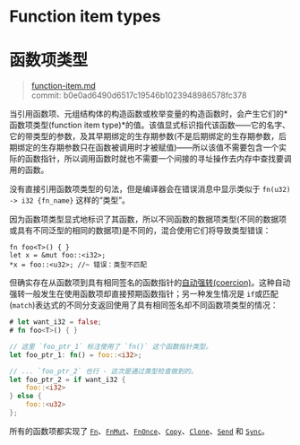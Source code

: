 # Function item types
# 函数项类型

>[function-item.md](https://github.com/rust-lang/reference/blob/master/src/types/function-item.md)\
>commit: b0e0ad6490d6517c19546b1023948986578fc378

当引用函数项、元组结构体的构造函数或枚举变量的构造函数时，会产生它们的*函数项类型(function item type)*的值。该值显式标识指代该函数——它的名字、它的带类型的参数，及其早期绑定的生存期参数(不是后期绑定的生存期参数，后期绑定的生存期参数只在函数被调用时才被赋值)——所以该值不需要包含一个实际的函数指针，所以调用函数时就也不需要一个间接的寻址操作去内存中查找要调用的函数。

没有直接引用函数项类型的句法，但是编译器会在错误消息中显示类似于 `fn(u32) -> i32 {fn_name}` 这样的“类型”。

因为函数项类型显式地标识了其函数，所以不同函数的数据项类型(不同的数据项或具有不同泛型的相同的数据项)是不同的，混合使用它们将导致类型错误：

```rust,compile_fail,E0308
fn foo<T>() { }
let x = &mut foo::<i32>;
*x = foo::<u32>; //~ 错误：类型不匹配
```

但确实存在从函数项到具有相同签名的函数指针的[自动强转(coercion)][coercion]。这种自动强转一般发生在使用函数项却直接预期函数指针；另一种发生情况是 `if`或匹配(`match`)表达式的不同分支返回使用了具有相同签名却不同函数项类型的情况：

```rust
# let want_i32 = false;
# fn foo<T>() { }

// 这里 `foo_ptr_1` 标注使用了 `fn()` 这个函数指针类型。
let foo_ptr_1: fn() = foo::<i32>;

// ... `foo_ptr_2` 也行 - 这次是通过类型检查做到的。
let foo_ptr_2 = if want_i32 {
    foo::<i32>
} else {
    foo::<u32>
};
```

所有的函数项都实现了 [`Fn`]、[`FnMut`]、[`FnOnce`]、[`Copy`]、[`Clone`]、[`Send`] 和 [`Sync`]。

[`Clone`]: ../special-types-and-traits.md#clone
[`Copy`]: ../special-types-and-traits.md#copy
[`FnMut`]: https://doc.rust-lang.org/std/ops/trait.FnMut.html
[`FnOnce`]: https://doc.rust-lang.org/std/ops/trait.FnOnce.html
[`Fn`]: https://doc.rust-lang.org/std/ops/trait.Fn.html
[`Send`]: ../special-types-and-traits.md#send
[`Sync`]: ../special-types-and-traits.md#sync
[coercion]: ../type-coercions.md
[function pointers]: function-pointer.md
